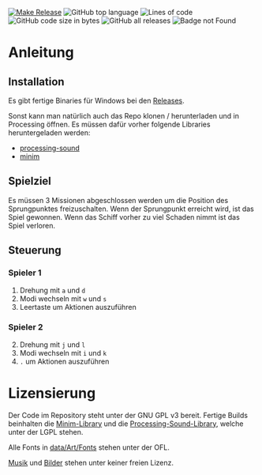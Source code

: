 [![Make Release](https://github.com/benthillerkus/Asteroids/actions/workflows/make-release.yml/badge.svg)](https://github.com/benthillerkus/Asteroids/actions/workflows/make-release.yml)
![GitHub top language](https://img.shields.io/github/languages/top/benthillerkus/Asteroids?logo=java)
![Lines of code](https://img.shields.io/tokei/lines/github/benthillerkus/Asteroids?color=orange)
![GitHub code size in bytes](https://img.shields.io/github/languages/code-size/benthillerkus/Asteroids?color=purple)
![GitHub all releases](https://img.shields.io/github/downloads/benthillerkus/Asteroids/total)
![Badge not Found](https://img.shields.io/badge/404-badge%20not%20found-red)
# Anleitung

## Installation

Es gibt fertige Binaries für Windows bei den [Releases](https://github.com/benthillerkus/Asteroids/releases).

Sonst kann man natürlich auch das Repo klonen / herunterladen und in Processing öffnen.
Es müssen dafür vorher folgende Libraries heruntergeladen werden:
- [processing-sound](https://github.com/processing/processing-sound)
- [minim](https://github.com/ddf/minim)

## Spielziel
Es müssen 3 Missionen abgeschlossen werden um die Position des Sprungpunktes freizuschalten. Wenn der Sprungpunkt erreicht wird, ist das Spiel gewonnen.
Wenn das Schiff vorher zu viel Schaden nimmt ist das Spiel verloren.

## Steuerung

### Spieler 1
1. Drehung mit `a` und `d`
2. Modi wechseln mit `w` und `s`
3. Leertaste um Aktionen auszuführen

### Spieler 2
2. Drehung mit `j` und `l`
3. Modi wechseln mit `i` und `k`
4. `.` um Aktionen auszuführen

# Lizensierung
Der Code im Repository steht unter der GNU GPL v3 bereit.
Fertige Builds beinhalten die [Minim-Library](https://github.com/ddf/minim) und die [Processing-Sound-Library](//github.com/processing/processing-sound), welche unter der LGPL stehen.

Alle Fonts in [data/Art/Fonts](data/Fonts) stehen unter der OFL.

[Musik](data/Sounds) und [Bilder](data/Art) stehen unter keiner freien Lizenz.
